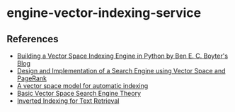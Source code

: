 # engine-vector-indexing-service

## References

* [Building a Vector Space Indexing Engine in Python by Ben E. C. Boyter's Blog](https://boyter.org/2010/08/build-vector-space-search-engine-python/)
* [Design and Implementation of a Search Engine using
Vector Space and PageRank](https://guangchun.files.wordpress.com/2012/05/searchenginereport.pdf)
* [A vector space model for automatic indexing](https://dl.acm.org/doi/pdf/10.1145/361219.361220?download=true)
* [Basic Vector Space Search Engine Theory](https://ondoc.logand.com/d/2697/pdf)
* [Inverted Indexing for Text Retrieval](http://www.dcs.bbk.ac.uk/~dell/teaching/cc/book/ditp/ditp_ch4.pdf)
